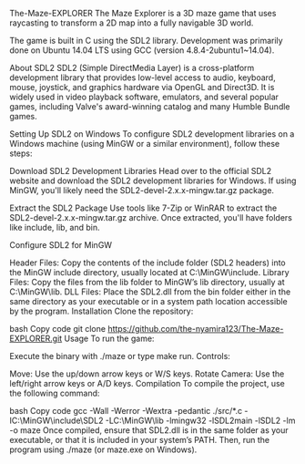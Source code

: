 The-Maze-EXPLORER
The Maze Explorer is a 3D maze game that uses raycasting to transform a 2D map into a fully navigable 3D world.

The game is built in C using the SDL2 library. Development was primarily done on Ubuntu 14.04 LTS using GCC (version 4.8.4-2ubuntu1~14.04).

About SDL2
SDL2 (Simple DirectMedia Layer) is a cross-platform development library that provides low-level access to audio, keyboard, mouse, joystick, and graphics hardware via OpenGL and Direct3D. It is widely used in video playback software, emulators, and several popular games, including Valve's award-winning catalog and many Humble Bundle games.

Setting Up SDL2 on Windows
To configure SDL2 development libraries on a Windows machine (using MinGW or a similar environment), follow these steps:

Download SDL2 Development Libraries
Head over to the official SDL2 website and download the SDL2 development libraries for Windows. If using MinGW, you'll likely need the SDL2-devel-2.x.x-mingw.tar.gz package.

Extract the SDL2 Package
Use tools like 7-Zip or WinRAR to extract the SDL2-devel-2.x.x-mingw.tar.gz archive. Once extracted, you'll have folders like include, lib, and bin.

Configure SDL2 for MinGW

Header Files: Copy the contents of the include folder (SDL2 headers) into the MinGW include directory, usually located at C:\MinGW\include.
Library Files: Copy the files from the lib folder to MinGW’s lib directory, usually at C:\MinGW\lib.
DLL Files: Place the SDL2.dll from the bin folder either in the same directory as your executable or in a system path location accessible by the program.
Installation
Clone the repository:

bash
Copy code
git clone https://github.com/the-nyamira123/The-Maze-EXPLORER.git
Usage
To run the game:

Execute the binary with ./maze or type make run.
Controls:

Move: Use the up/down arrow keys or W/S keys.
Rotate Camera: Use the left/right arrow keys or A/D keys.
Compilation
To compile the project, use the following command:

bash
Copy code
gcc -Wall -Werror -Wextra -pedantic ./src/*.c -IC:\MinGW\include\SDL2 -LC:\MinGW\lib -lmingw32 -lSDL2main -lSDL2 -lm -o maze
Once compiled, ensure that SDL2.dll is in the same folder as your executable, or that it is included in your system’s PATH. Then, run the program using ./maze (or maze.exe on Windows).


